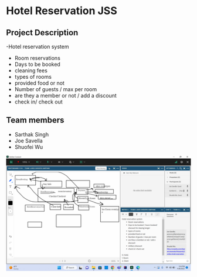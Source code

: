 # Hotel Reservation JSS

## Project Description

-Hotel reservation system 

- Room reservations
- Days to be booked 
- cleaning fees
- types of rooms 
- provided food or not
- Number of guests / max per room 
- are they a member or not / add a discount
- check in/ check out 

## Team members

- Sarthak Singh
- Joe Savella
- Shuofei Wu


![image](UMLDiagram.png)
